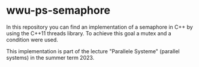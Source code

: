 # wwu-ps-semaphore
In this repository you can find an implementation
of a semaphore in C++ by using the C++11 threads library.
To achieve this goal a mutex and a condition were used.

This implementation is part of the lecture
"Parallele Systeme" (parallel systems)
in the summer term 2023.